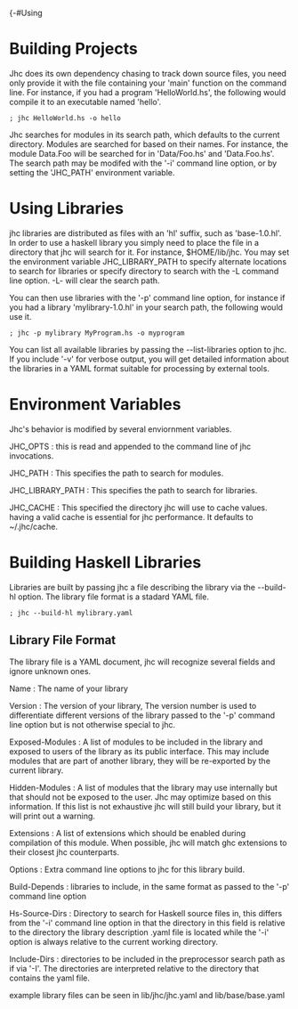 {-#Using

# Building Projects

Jhc does its own dependency chasing to track down source files, you need only
provide it with the file containing your 'main' function on the command line.
For instance, if you had a program 'HelloWorld.hs', the following would compile
it to an executable named 'hello'.

    ; jhc HelloWorld.hs -o hello

Jhc searches for modules in its search path, which defaults to the current
directory. Modules are searched for based on their names. For instance, the
module Data.Foo will be searched for in 'Data/Foo.hs' and 'Data.Foo.hs'.
The search path may be modifed with the '-i' command line option, or by
setting the 'JHC_PATH' environment variable.

# Using Libraries

jhc libraries are distributed as files with an 'hl' suffix, such as
'base-1.0.hl'. In order to use a haskell  library you simply need to place the
file in a directory that jhc will search for it. For instance, $HOME/lib/jhc.
You may set the environment variable  JHC_LIBRARY_PATH to specify alternate
locations to search for libraries or specify directory to search with the -L
command line option. -L- will clear the search path.

You can then use libraries with the '-p' command line option, for instance if
you had a library 'mylibrary-1.0.hl' in your search path, the following would
use it.

    ; jhc -p mylibrary MyProgram.hs -o myprogram

You can list all available libraries by passing the --list-libraries option to jhc. If
you include '-v' for verbose output, you will get detailed information about the
libraries in a YAML format suitable for processing by external tools.

# Environment Variables

Jhc's behavior is modified by several enviornment variables.

JHC_OPTS
: this is read and appended to the command line of jhc invocations.

JHC_PATH
: This specifies the path to search for modules.

JHC_LIBRARY_PATH
: This specifies the path to search for libraries.

JHC_CACHE
: This specified the directory jhc will use to cache values. having a valid
cache is essential for jhc performance. It defaults to ~/.jhc/cache.

# Building Haskell Libraries

Libraries are built by passing jhc a file describing the library via the
--build-hl option. The library file format is a stadard YAML file.

    ; jhc --build-hl mylibrary.yaml

## Library File Format

The library file is a YAML document, jhc will recognize several fields and
ignore unknown ones.

Name
: The name of your library

Version
: The version of your library, The version number is used to differentiate
different versions of the library passed to the '-p' command line option but is
not otherwise special to jhc.

Exposed-Modules
: A list of modules to be included in the library and exposed to users of the
library as its public interface. This may include modules that are part of
another library, they will be re-exported by the current library.

Hidden-Modules
: A list of modules that the library may use internally but that should not be
exposed to the user. Jhc may optimize based on this information. If this list
is not exhaustive jhc will still build your library, but it will print out a
warning.

Extensions
: A list of extensions which should be enabled during compilation of this
module. When possible, jhc will match ghc extensions to their closest jhc
counterparts.

Options
: Extra command line options to jhc for this library build.

Build-Depends
: libraries to include, in the same format as passed to the '-p' command line
option

Hs-Source-Dirs
: Directory to search for Haskell source files in, this differs from the '-i'
command line option in that the directory in this field is relative to the
directory the library description .yaml file is located while the '-i' option
is always relative to the current working directory.

Include-Dirs
: directories to be included in the preprocessor search path as if via '-I'.
The directories are interpreted relative to the directory that contains the
yaml file.

example library files can be seen in lib/jhc/jhc.yaml and lib/base/base.yaml
